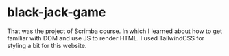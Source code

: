 # black-jack-game
That was the project of Scrimba course. In which I learned about how to get familiar with DOM and use JS to render HTML. I used TailwindCSS for styling a bit for this website.
